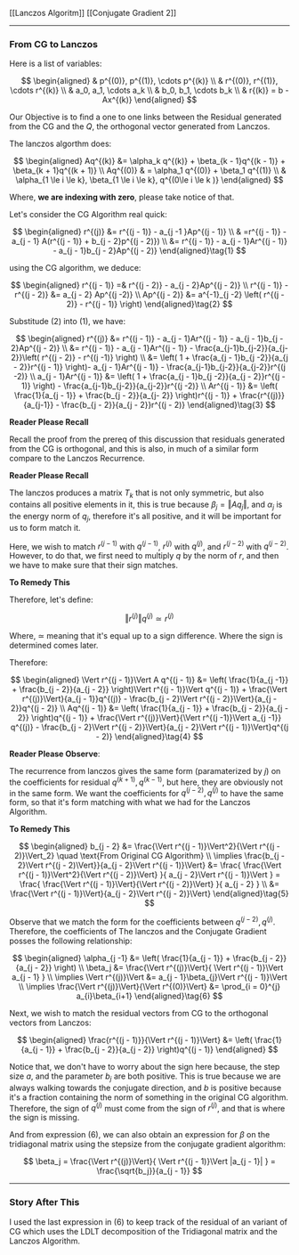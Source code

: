 [[Lanczos Algoritm]]
[[Conjugate Gradient 2]]

---
### **From CG to Lanczos**

Here is a list of variables: 

$$
\begin{aligned}
    & p^{(0)}, p^{(1)}, \cdots p^{(k)}
    \\
    & r^{(0)}, r^{(1)}, \cdots r^{(k)}
    \\
    & a_0, a_1, \cdots a_k
    \\
    & b_0, b_1, \cdots b_k
    \\
    & r{(k)} = b - Ax^{(k)}
\end{aligned}
$$

Our Objective is to find a one to one links between the Residual generated from the CG and the $Q$, the orthogonal vector generated from Lanczos.

The lanczos algorthm does: 

$$
\begin{aligned}
    Aq^{(k)} &= \alpha_k q^{(k)} + \beta_{k - 1}q^{(k - 1)} +  \beta_{k + 1}q^{(k + 1)}
    \\
    Aq^{(0)} & = \alpha_1 q^{(0)} + \beta_1 q^{(1)}
    \\
    & \alpha_{1 \le i \le k}, \beta_{1 \le i \le k}, q^{(0\le i \le k )}
\end{aligned}
$$

Where, **we are indexing with zero**, please take notice of that.

Let's consider the CG Algorithm real quick:

$$
\begin{aligned}
    r^{(j)} &= r^{(j - 1)} - a_{j -1 }Ap^{(j - 1)}
    \\
    & =r^{(j - 1)} - a_{j - 1} A(r^{(j - 1)} + b_{j - 2}p^{(j - 2)})
    \\
    &= r^{(j - 1)} - a_{j - 1}Ar^{(j - 1)} - a_{j - 1}b_{j - 2}Ap^{(j - 2)}
\end{aligned}\tag{1}
$$

using the CG algorithm, we deduce: 

$$
\begin{aligned}
    r^{(j - 1)} =& r^{(j - 2)} - a_{j - 2}Ap^{(j - 2)}
    \\
    r^{(j - 1)} - r^{(j - 2)} &= a_{j - 2} Ap^{(j -2)}
    \\
    Ap^{(j - 2)} &= a^{-1}_{j -2} \left(
        r^{(j - 2)} - r^{(j - 1)}
    \right)
\end{aligned}\tag{2}
$$

Substitude $(2)$ into $(1)$, we have: 

$$
\begin{aligned}
    r^{(j)} &= r^{(j - 1)} - a_{j - 1}Ar^{(j - 1)} - a_{j - 1}b_{j - 2}Ap^{(j - 2)}
    \\
    &= 
    r^{(j - 1)} - a_{j - 1}Ar^{(j - 1)} - \frac{a_{j-1}b_{j-2}}{a_{j-2}}\left(
        r^{(j - 2)} - r^{(j -1)}
    \right)
    \\
    &= \left(
        1 + \frac{a_{j - 1}b_{j -2}}{a_{j - 2}}r^{(j - 1)}
    \right)- a_{j - 1}Ar^{(j - 1)} - \frac{a_{j-1}b_{j-2}}{a_{j-2}}r^{(j -2)}
    \\
    a_{j - 1}Ar^{(j - 1)} &= 
    \left(
        1 + \frac{a_{j - 1}b_{j -2}}{a_{j - 2}}r^{(j - 1)}
    \right)
    - \frac{a_{j-1}b_{j-2}}{a_{j-2}}r^{(j -2)}
    \\
    Ar^{(j - 1)} &=
    \left(
        \frac{1}{a_{j - 1}} + \frac{b_{j - 2}}{a_{j- 2}}
    \right)r^{(j - 1)} + 
    \frac{r^{(j)}}{a_{j-1}} - 
    \frac{b_{j - 2}}{a_{j - 2}}r^{(j - 2)}
\end{aligned}\tag{3}
$$

**Reader Please Recall**

Recall the proof from the prereq of this discussion that residuals generated from the CG is orthogonal, and this is also, in much of a similar form compare to the Lanczos Recurrence. 

**Reader Please Recall**

The lanczos produces a matrix $T_k$ that is not only symmetric, but also contains all positive elements in it, this is true because $\beta_j = \Vert Aq_j\Vert$, and $\alpha_j$ is the energy norm of $q_j$, therefore it's all positive, and it will be important for us to form match it. 

Here, we wish to match $r^{(j - 1)}$ with $q^{(j - 1)}$, $r^{(j)}$ with $q^{(j)}$, and $r^{(j - 2)}$ with $q^{(j - 2)}$. However, to do that, we first need to multiply $q$ by the norm of $r$, and then we have to make sure that their sign matches. 

**To Remedy This**

Therefore, let's define: 

$$
\Vert r^{(j)}\Vert q^{(j)} \simeq r^{(j)}
$$

Where, $\simeq$ meaning that it's equal up to a sign difference. Where the sign is determined comes later.

Therefore: 

$$
\begin{aligned}
    \Vert r^{(j - 1)}\Vert A q^{(j - 1)} &= 
    \left(
        \frac{1}{a_{j -1}} + 
        \frac{b_{j - 2}}{a_{j - 2}}
    \right)\Vert r^{(j - 1)}\Vert q^{(j - 1)} + 
    \frac{\Vert r^{(j)}\Vert}{a_{j - 1}}q^{(j)}
    -
    \frac{b_{j - 2}\Vert r^{(j - 2)}\Vert}{a_{j - 2}}q^{(j - 2)}
    \\
    Aq^{(j - 1)} &= 
    \left(
        \frac{1}{a_{j - 1}} + \frac{b_{j - 2}}{a_{j - 2}}
    \right)q^{(j - 1)}
    + 
    \frac{\Vert r^{(j)}\Vert}{\Vert r^{(j -1)}\Vert a_{j -1}} q^{(j)} 
    - 
    \frac{b_{j - 2}\Vert r^{(j - 2)}\Vert}{a_{j - 2}\Vert r^{(j - 1)}\Vert}q^{(j - 2)}
\end{aligned}\tag{4}
$$

**Reader Please Observe**: 

The recurrence from lanczos gives the same form (paramaterized by $j$) on the coefficients for residual $q^{(k + 1)}, q^{(k - 1)}$, but here, they are obviously not in the same form. We want the coefficients for $q^{(j - 2)}, q^{(j)}$ to have the same form, so that it's form matching with what we had for the Lanczos Algorithm. 

**To Remedy This**

$$
\begin{aligned}
    b_{j - 2} &= \frac{\Vert r^{(j - 1)}\Vert^2}{\Vert r^{(j - 2)}\Vert_2} \quad \text{From Original CG Algorithm}
    \\
    \implies 
    \frac{b_{j - 2}\Vert r^{(j - 2)\Vert}}{a_{j - 2}\Vert r^{(j - 1)}\Vert} &= 
    \frac{
        \frac{\Vert r^{(j - 1)}\Vert^2}{\Vert r^{(j - 2)}\Vert}
    }{
        a_{j - 2}\Vert r^{(j - 1)}\Vert
    }
    =
    \frac{
        \frac{\Vert r^{(j - 1)}\Vert}{\Vert r^{(j - 2)}\Vert}
    }{
        a_{j - 2}
    }
    \\
    &= \frac{\Vert r^{(j - 1)}\Vert}{a_{j - 2}\Vert r^{(j - 2)}\Vert}
\end{aligned}\tag{5}
$$


Observe that we match the form for the coefficients between $q^{(j - 2)}, q^{(j)}$. Therefore, the coefficients of The lanczos and the Conjugate Gradient posses the following relationship: 

$$
\begin{aligned}
    \alpha_{j -1} &= \left(
        \frac{1}{a_{j - 1}} + 
        \frac{b_{j - 2}}{a_{j - 2}}
    \right)
    \\
    \beta_j &= \frac{\Vert r^{(j)}\Vert}{
        \Vert r^{(j - 1)}\Vert a_{j - 1}
    }
    \\
    \implies \Vert r^{(j)}\Vert &= 
    a_{j - 1}\beta_{j}\Vert r^{(j - 1)}\Vert
    \\
    \implies \frac{\Vert r^{(j)}\Vert}{\Vert r^{(0)}\Vert} &= 
    \prod_{i = 0}^{j} a_{i}\beta_{i+1} 
\end{aligned}\tag{6}
$$

Next, we wish to match the residual vectors from CG to the orthogonal vectors from Lanczos: 

$$
\begin{aligned}
    \frac{r^{(j - 1)}}{\Vert r^{(j - 1)}\Vert} &= 
    \left(
        \frac{1}{a_{j - 1}} + \frac{b_{j - 2}}{a_{j - 2}}
    \right)q^{(j - 1)}
\end{aligned}
$$

Notice that, we don't have to worry about the sign here because, the step size $a$, and the parameter $b_j$ are both positive. This is true because we are always walking towards the conjugate direction, and $b$ is positive because it's a fraction containing the norm of something in the original CG algorithm. Therefore, the sign of $q^{(j)}$ must come from the sign of $r^{(j)}$, and that is where the sign is missing. 

And from expression (6), we can also obtain an expression for $\beta$ on the tridiagonal matrix using the stepsize from the conjugate gradient algorithm: 

$$
\beta_j = \frac{\Vert r^{(j)}\Vert}{
        \Vert r^{(j - 1)}\Vert |a_{j - 1}|
    } = 
    \frac{\sqrt{b_j}}{a_{j - 1}}
$$




---
### **Story After This**

I used the last expression in $(6)$ to keep track of the residual of an variant of CG which uses the LDLT decomposition of the Tridiagonal matrix and the Lanczos Algorithm. 





